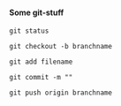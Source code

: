 #### Some git-stuff

```
git status
```
```
git checkout -b branchname
```
```
git add filename
```
```
git commit -m ""
```
```
git push origin branchname
```